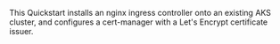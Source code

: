 This Quickstart installs an nginx ingress controller onto an existing AKS cluster, and configures a cert-manager with a Let's Encrypt certificate issuer.